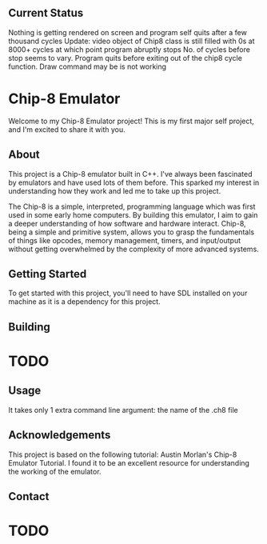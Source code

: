 ## Current Status

Nothing is getting rendered on screen and program self quits after a few thousand cycles
Update: video object of Chip8 class is still filled with 0s at 8000+ cycles at which point program abruptly stops
No. of cycles before stop seems to vary.
Program quits before exiting out of the chip8 cycle function.
Draw command may be is not working

# Chip-8 Emulator

Welcome to my Chip-8 Emulator project! This is my first major self project, and I'm excited to share it with you.

## About

This project is a Chip-8 emulator built in C++. I've always been fascinated by emulators and have used lots of them before. This sparked my interest in understanding how they work and led me to take up this project.

The Chip-8 is a simple, interpreted, programming language which was first used in some early home computers. By building this emulator, I aim to gain a deeper understanding of how software and hardware interact. Chip-8, being a simple and primitive system, allows you to grasp the fundamentals of things like opcodes, memory management, timers, and input/output without getting overwhelmed by the complexity of more advanced systems.

## Getting Started

To get started with this project, you'll need to have SDL installed on your machine as it is a dependency for this project.

## Building

# TODO

## Usage

It takes only 1 extra command line argument: the name of the .ch8 file 

## Acknowledgements

This project is based on the following tutorial: Austin Morlan's Chip-8 Emulator Tutorial. I found it to be an excellent resource for understanding the working of the emulator.

## Contact

# TODO